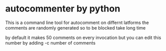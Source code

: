 # autocommenter by python
This is a command line tool for autocomment on  differnt latforms
the comments are randomly generated so to be blocked take long time

by default it makes 50 comments on every invocation but you can edit this number by adding -c number of comments


